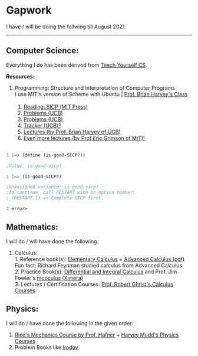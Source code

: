 # Gapwork
I have / will be doing the follwing till August 2021.
***
## Computer Science:
Everything I do has been derived from [Teach Yourself CS](teachyourselfcs.com).<br />

**Resources:**
1. Programming: Structure and Interpretation of Computer Programs <br />
I use MIT's version of Scheme with Ubuntu | [Prof. Brian Harvey's Class](http://people.eecs.berkeley.edu/~bh/61a-pages/)<br /><br />
    1. [Reading: SICP (MIT Press)](https://mitpress.mit.edu/sites/default/files/sicp/full-text/book/book.html)
    2. [Problems (UCB)](https://people.eecs.berkeley.edu/~bh/61a-pages/Volume2/CS%2061A%20Course%20Reader,%20Volume%202.html)
    3. [Problems (UCB)](https://people.eecs.berkeley.edu/~bh/61a-pages/Volume1/CS%2061A%20Course%20Reader,%20Volume%201.html)
    4. [Tracker (UCB)?](https://inst.eecs.berkeley.edu//~cs61a/su10/index.html)
    5. [Lectures (by Prof. Brian Harvey of UCB)](https://www.youtube.com/playlist?list=PLhMnuBfGeCDNgVzLPxF9o5UNKG1b-LFY9)
    6. [Even more lectures (by Prof Eric Grimson of MIT)!](https://www.youtube.com/playlist?list=PL7BcsI5ueSNFPCEisbaoQ0kXIDX9rR5FF)<br /> <br/>
    
```scheme
1 ]=> (define (is-good-SICP?))

;Value: is-good-sicp?

1 ]=> (is-good-SICP?)

;Unassigned variable: is-good-sicp?
;To continue, call RESTART with an option number:
; (RESTART 1) => Complete SICP first.

2 error> 

```
## Mathematics:
I will do / will have done the following:
1. Calculus: <br />
        1. Reference book(s): [Elementary Calculus](https://archive.org/details/elementarycalcul00woodrich/page/n13/mode/2up) + [Advanced Calculus (pdf)](https://physicsgg.files.wordpress.com/2019/11/advanced_calculus_woods.pdf)<br />
Fun fact: Richard Feynman studied calculus from Advanced Calculus <br />
        2. Practice Book(s): [Differential and Integral Calculus](https://archive.org/details/n.-piskunov-differential-and-integral-calculus-mir-1969/mode/2up) and Prof. Jim Fowler's [mooculus (Ximera)](https://ximera.osu.edu/) <br />
        3. Lectures / Certification Courses: [Prof. Robert Ghrist's Calculus Courses](https://www.coursera.org/instructor/robghrist)


## Physics:
I will do / have done the following in the given order:
1. [Rice's Mechanics Course by Prof. Hafner](https://www.coursera.org/specializations/introduction-to-mechanics) + [Harvey Mudd's Physics Courses](https://www.edx.org/school/harveymuddx)
2. Problem Books like [Irodov](https://archive.org/details/IrodovProblemsInGeneralPhysics)


